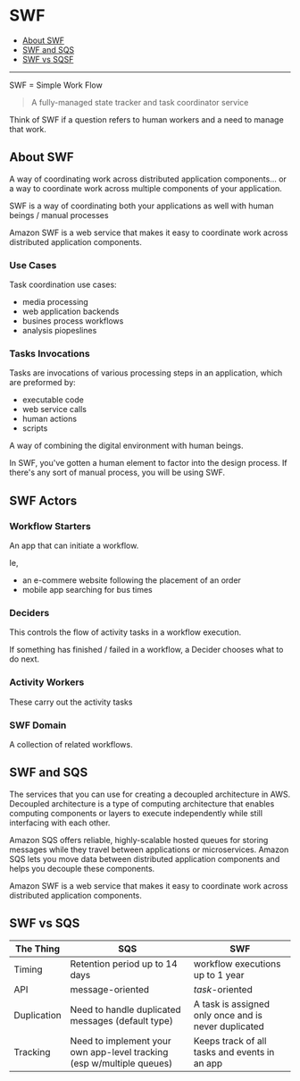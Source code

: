 # SWF

* [About SWF](#About-SWF)
* [SWF and SQS](#SWF-and-SQS)
* [SWF vs SQSF](#SQS-vs-SWF)

------------

SWF = Simple Work Flow

> A fully-managed state tracker and task coordinator service

Think of SWF if a question refers to human workers and a need to manage that work.

## About SWF

A way of coordinating work across distributed application components... or a way to coordinate work across multiple components of your application.

SWF is a way of coordinating both your applications as well with human beings / manual processes

Amazon SWF is a web service that makes it easy to coordinate work across distributed application components.

### Use Cases

Task coordination use cases:

* media processing
* web application backends
* busines process workflows
* analysis piopeslines

### Tasks Invocations

Tasks are invocations of various processing steps in an application, which are preformed by:

* executable code
* web service calls
* human actions
* scripts

A way of combining the digital environment with human beings.

In SWF, you've gotten a human element to factor into the design process. If there's any sort of manual process, you will be using SWF.

## SWF Actors

### Workflow Starters

An app that can initiate a workflow.

Ie, 

* an e-commere website following the placement of an order
* mobile app searching for bus times

### Deciders

This controls the flow of activity tasks in a workflow execution.

If something has finished / failed in a workflow, a Decider chooses what to do next.

### Activity Workers

These carry out the activity tasks

### SWF Domain

A collection of related workflows.

## SWF and SQS

 The services that you can use for creating a decoupled architecture in AWS. Decoupled architecture is a type of computing architecture that enables computing components or layers to execute independently while still interfacing with each other.

Amazon SQS offers reliable, highly-scalable hosted queues for storing messages while they travel between applications or microservices. Amazon SQS lets you move data between distributed application components and helps you decouple these components. 

Amazon SWF is a web service that makes it easy to coordinate work across distributed application components.

## SWF vs SQS

The Thing|SQS|SWF|
|-----|-----|-----|
|Timing|Retention period up to 14 days| workflow executions up to 1 year|
|API|message-oriented|*task*-oriented|
|Duplication|Need to handle duplicated messages (default type)|A task is assigned only once and is never duplicated|
|Tracking|Need to implement your own app-level tracking (esp w/multiple queues)|Keeps track of all tasks and events in an app|
